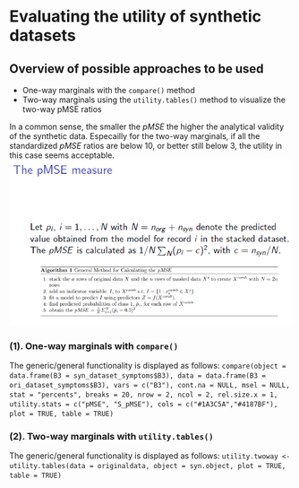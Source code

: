 # Evaluating the utility of synthetic datasets

## Overview of possible approaches to be used

- One-way marginals with the `compare()` method
- Two-way marginals using the `utility.tables()` method to visualize the two-way pMSE ratios

In a common sense, the smaller the *pMSE* the higher the analytical validity of the synthetic data. Especailly for the two-way marginals, if all the standardized *pMSE* ratios are below 10, or better still below 3, the utility in this case seems acceptable.
![pMSE explanation](pMSE_explanation.png#center)


### (1). One-way marginals with `compare()`
The generic/general functionality is displayed as follows:
`compare(object = data.frame(B3 = syn_dataset_symptoms$B3),
        data = data.frame(B3 = ori_dataset_symptoms$B3),
        vars = c("B3"), cont.na = NULL,
        msel = NULL, stat = "percents", breaks = 20,
        nrow = 2, ncol = 2, rel.size.x = 1,
        utility.stats = c("pMSE", "S_pMSE"),
        cols = c("#1A3C5A","#4187BF"),
        plot = TRUE, table = TRUE)`

### (2). Two-way marginals with `utility.tables()`
The generic/general functionality is displayed as follows:
`utility.twoway <- utility.tables(data = originaldata,
                                  object = syn.object,
                                  plot = TRUE,
                                  table = TRUE)`